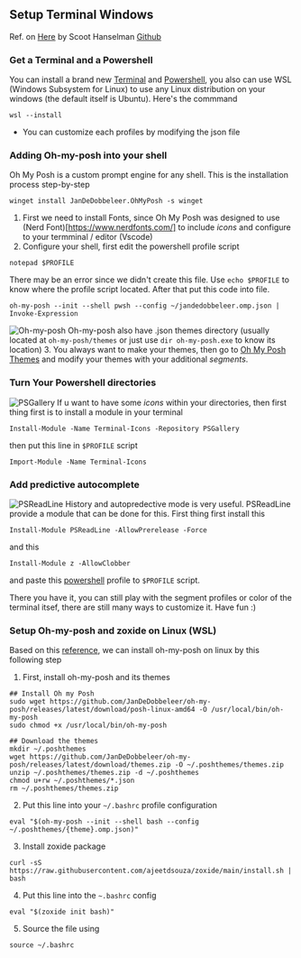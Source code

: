 ## Setup Terminal Windows

Ref. on [Here](https://www.youtube.com/watch?v=VT2L1SXFq9U) by Scoot Hanselman [Github](https://github.com/shanselman)

### **Get a Terminal and a Powershell**
You can install a brand new [Terminal](https://apps.microsoft.com/store/detail/windows-terminal/9N0DX20HK701?hl=id-id&gl=id&rtc=1*) and [Powershell](https://apps.microsoft.com/store/detail/powershell/9MZ1SNWT0N5D), you also can use WSL (Windows Subsystem for Linux) to use any Linux distribution on your windows (the default itself is Ubuntu). Here's the commmand
```
wsl --install
```
* You can customize each profiles by modifying the json file

### **Adding Oh-my-posh into your shell**
Oh My Posh is a custom prompt engine for any shell. This is the installation process step-by-step
```
winget install JanDeDobbeleer.OhMyPosh -s winget
```
1. First we need to install Fonts, since Oh My Posh was designed to use (Nerd Font)[https://www.nerdfonts.com/] to include *icons* and configure to your termminal / editor (Vscode)
2. Configure your shell, first edit the powershell profile script 
```
notepad $PROFILE
```
There may be an error since we didn't create this file. Use `echo $PROFILE` to know where the profile script located. After that put this code into file.
```
oh-my-posh --init --shell pwsh --config ~/jandedobbeleer.omp.json | Invoke-Expression
```
![Oh-my-posh](https://hanselmanblogcontent.azureedge.net/Windows-Live-Writer/Creating-the-Ultimate-PowerShell-prompt_11CD9/image_c2be46cf-5d40-4ed3-8af8-63f8789456de.png)
Oh-my-posh also have .json themes directory (usually located at `oh-my-posh/themes` or just use `dir oh-my-posh.exe` to know its location)
3. You always want to make your themes, then go to [Oh My Posh Themes](https://github.com/JanDeDobbeleer/oh-my-posh/tree/main/themes?WT.mc_id=-blog-scottha) and modify your themes with your additional *segments*.

### **Turn Your Powershell directories**
![PSGallery](https://hanselmanblogcontent.azureedge.net/Windows-Live-Writer/Creating-the-Ultimate-PowerShell-prompt_11CD9/image_9a01061f-23d8-4ca9-8ee9-2b28d358ddd7.png)
If u want to have some *icons* within your directories, then first thing first is to install a module in your terminal
```
Install-Module -Name Terminal-Icons -Repository PSGallery
```
then put this line in `$PROFILE` script
```
Import-Module -Name Terminal-Icons
```

### **Add predictive autocomplete**
![PSReadLine](https://hanselmanblogcontent.azureedge.net/psreadlinehistory.gif)
History and autopredective mode is very useful. PSReadLine provide a module that can be done for this. First thing first install this
```
Install-Module PSReadLine -AllowPrerelease -Force
```
and this
```
Install-Module z -AllowClobber
```
and paste this [powershell](https://gist.github.com/shanselman/25f5550ad186189e0e68916c6d7f44c3?WT.mc_id=-blog-scottha) profile to `$PROFILE` script.

There you have it, you can still play with the segment profiles or color of the terminal itsef, there are still many ways to customize it. Have fun :)

### Setup Oh-my-posh and zoxide on Linux (WSL)
Based on this [reference](https://calebschoepp.com/blog/2021/how-to-setup-oh-my-posh-on-ubuntu/), we can install oh-my-posh on linux by this following step
1. First, install oh-my-posh and its themes
```
## Install Oh my Posh
sudo wget https://github.com/JanDeDobbeleer/oh-my-posh/releases/latest/download/posh-linux-amd64 -O /usr/local/bin/oh-my-posh
sudo chmod +x /usr/local/bin/oh-my-posh

## Download the themes
mkdir ~/.poshthemes
wget https://github.com/JanDeDobbeleer/oh-my-posh/releases/latest/download/themes.zip -O ~/.poshthemes/themes.zip
unzip ~/.poshthemes/themes.zip -d ~/.poshthemes
chmod u+rw ~/.poshthemes/*.json
rm ~/.poshthemes/themes.zip
```
2. Put this line into your `~/.bashrc` profile configuration
```
eval "$(oh-my-posh --init --shell bash --config ~/.poshthemes/{theme}.omp.json)"
```
3. Install zoxide package
```
curl -sS https://raw.githubusercontent.com/ajeetdsouza/zoxide/main/install.sh | bash
```
4. Put this line into the `~.bashrc` config
```
eval "$(zoxide init bash)"
```
5. Source the file using
```
source ~/.bashrc
```
